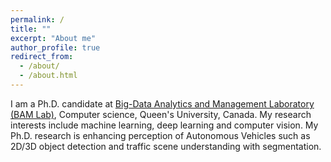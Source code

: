 ```yaml
---
permalink: /
title: ""
excerpt: "About me"
author_profile: true
redirect_from: 
  - /about/
  - /about.html
---
```


I am a Ph.D. candidate at [Big-Data Analytics and Management Laboratory (BAM Lab)](https://research.cs.queensu.ca/home/farhana/bam-lab/), Computer science, Queen's University, Canada. My research interests include machine learning, deep learning and computer vision. My Ph.D. research is enhancing perception of Autonomous Vehicles such as 2D/3D object detection and traffic scene understanding with segmentation.
